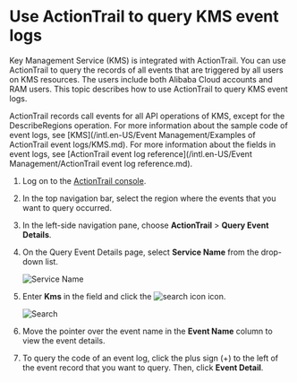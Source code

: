# Use ActionTrail to query KMS event logs

Key Management Service \(KMS\) is integrated with ActionTrail. You can use ActionTrail to query the records of all events that are triggered by all users on KMS resources. The users include both Alibaba Cloud accounts and RAM users. This topic describes how to use ActionTrail to query KMS event logs.

ActionTrail records call events for all API operations of KMS, except for the DescribeRegions operation. For more information about the sample code of event logs, see [KMS](/intl.en-US/Event Management/Examples of ActionTrail event logs/KMS.md). For more information about the fields in event logs, see [ActionTrail event log reference](/intl.en-US/Event Management/ActionTrail event log reference.md).

1.  Log on to the [ActionTrail console](https://actiontrail.console.aliyun.com).

2.  In the top navigation bar, select the region where the events that you want to query occurred.

3.  In the left-side navigation pane, choose **ActionTrail** \> **Query Event Details**.

4.  On the Query Event Details page, select **Service Name** from the drop-down list.

    ![Service Name](https://static-aliyun-doc.oss-accelerate.aliyuncs.com/assets/img/en-US/6121590161/p225515.png)

5.  Enter **Kms** in the field and click the ![search icon](https://static-aliyun-doc.oss-accelerate.aliyuncs.com/assets/img/en-US/7121590161/p225520.png) icon.

    ![Search](https://static-aliyun-doc.oss-accelerate.aliyuncs.com/assets/img/en-US/7121590161/p225519.png)

6.  Move the pointer over the event name in the **Event Name** column to view the event details.

7.  To query the code of an event log, click the plus sign \(+\) to the left of the event record that you want to query. Then, click **Event Detail**.


